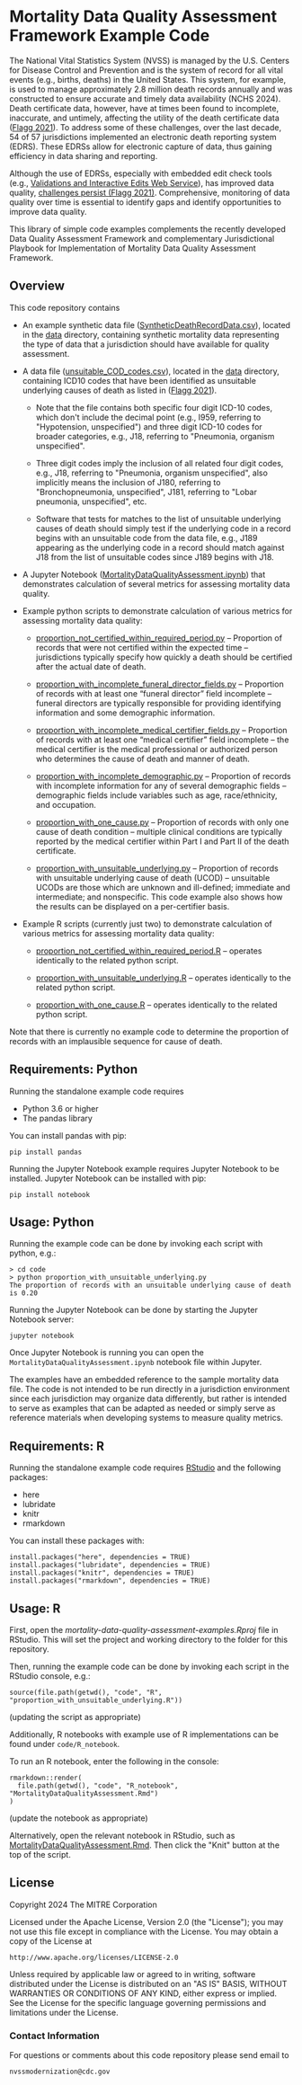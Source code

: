# Mortality Data Quality Assessment Framework Example Code

The National Vital Statistics System (NVSS) is managed by the U.S. Centers for Disease Control and
Prevention and is the system of record for all vital events (e.g., births, deaths) in the United
States. This system, for example, is used to manage approximately 2.8 million death records annually
and was constructed to ensure accurate and timely data availability (NCHS 2024). Death certificate
data, however, have at times been found to incomplete, inaccurate, and untimely, affecting the
utility of the death certificate data
([Flagg 2021](https://stacks.cdc.gov/view/cdc/100414)).
To address some of these challenges, over the
last decade, 54 of 57 jurisdictions implemented an electronic death reporting system (EDRS). These
EDRSs allow for electronic capture of data, thus gaining efficiency in data sharing and reporting.

Although the use of EDRSs, especially with embedded edit check tools (e.g.,
[Validations and Interactive Edits Web Service](https://www.cdc.gov/nchs/data/nvss/modernization/VIEWS-Technical-User-Info-508.pdf)),
has improved data quality,
[challenges persist (Flagg 2021)](https://stacks.cdc.gov/view/cdc/100414).
Comprehensive, monitoring of data quality over time is essential to identify gaps and identify
opportunities to improve data quality.

This library of simple code examples complements the recently developed Data Quality Assessment
Framework and complementary Jurisdictional Playbook for Implementation of Mortality Data Quality
Assessment Framework.

## Overview

This code repository contains

* An example synthetic data file ([SyntheticDeathRecordData.csv](data/SyntheticDeathRecordData.csv)), located in the [data](data) directory, containing synthetic mortality data representing the type of data that a jurisdiction should have available for quality assessment.

* A data file ([unsuitable_COD_codes.csv](data/unsuitable_COD_codes.csv)), located in the [data](data) directory, containing ICD10 codes that have been identified as unsuitable underlying causes of death as listed in ([Flagg 2021](https://stacks.cdc.gov/view/cdc/100414)).

    * Note that the file contains both specific four digit ICD-10 codes, which don't include the decimal point (e.g., I959, referring to "Hypotension, unspecified") and three digit ICD-10 codes for broader categories, e.g., J18, referring to "Pneumonia, organism unspecified".

    * Three digit codes imply the inclusion of all related four digit codes, e.g., J18, referring to "Pneumonia, organism unspecified", also implicitly means the inclusion of J180, referring to "Bronchopneumonia, unspecified", J181, referring to "Lobar pneumonia, unspecified", etc.

    * Software that tests for matches to the list of unsuitable underlying causes of death should simply test if the underlying code in a record begins with an unsuitable code from the data file, e.g., J189 appearing as the underlying code in a record should match against J18 from the list of unsuitable codes since J189 begins with J18.

* A Jupyter Notebook ([MortalityDataQualityAssessment.ipynb](code/jupyter/MortalityDataQualityAssessment.ipynb)) that demonstrates calculation of several metrics for assessing mortality data quality.

* Example python scripts to demonstrate calculation of various metrics for assessing mortality data quality:

  * [proportion_not_certified_within_required_period.py](code/python/proportion_not_certified_within_required_period.py) – Proportion of records that were not certified within the expected time – jurisdictions typically specify how quickly a death should be certified after the actual date of death.

  * [proportion_with_incomplete_funeral_director_fields.py](code/python/proportion_with_incomplete_funeral_director_fields.py) – Proportion of records with at least one “funeral director” field incomplete – funeral directors are typically responsible for providing identifying information and some demographic information.

  * [proportion_with_incomplete_medical_certifier_fields.py](code/python/proportion_with_incomplete_medical_certifier_fields.py) – Proportion of records with at least one “medical certifier” field incomplete – the medical certifier is the medical professional or authorized person who determines the cause of death and manner of death.

  * [proportion_with_incomplete_demographic.py](code/python/proportion_with_incomplete_demographic.py) – Proportion of records with incomplete information for any of several demographic fields – demographic fields include variables such as age, race/ethnicity, and occupation.

  * [proportion_with_one_cause.py](code/python/proportion_with_one_cause.py) – Proportion of records with only one cause of death condition – multiple clinical conditions are typically reported by the medical certifier within Part I and Part II of the death certificate.

  * [proportion_with_unsuitable_underlying.py](code/python/proportion_with_unsuitable_underlying.py) – Proportion of records with unsuitable underlying cause of death (UCOD) – unsuitable UCODs are those which are unknown and ill-defined; immediate and intermediate; and nonspecific. This code example also shows how the results can be displayed on a per-certifier basis.

* Example R scripts (currently just two) to demonstrate calculation of various metrics for assessing mortality data quality:

  * [proportion_not_certified_within_required_period.R](code/R/proportion_not_certified_within_required_period.R) – operates identically to the related python script.

  * [proportion_with_unsuitable_underlying.R](code/R/proportion_with_unsuitable_underlying.R) – operates identically to the related python script.

  * [proportion_with_one_cause.R](code/R/proportion_with_one_cause.R) – operates identically to the related python script.

Note that there is currently no example code to determine the proportion of records with an implausible sequence for cause of death.

## Requirements: Python

Running the standalone example code requires

* Python 3.6 or higher
* The pandas library

You can install pandas with pip:

```
pip install pandas
```

Running the Jupyter Notebook example requires Jupyter Notebook to be installed. Jupyter Notebook can be installed with pip:

```
pip install notebook
```

## Usage: Python

Running the example code can be done by invoking each script with python, e.g.:

```
> cd code
> python proportion_with_unsuitable_underlying.py   
The proportion of records with an unsuitable underlying cause of death is 0.20
```

Running the Jupyter Notebook can be done by starting the Jupyter Notebook server:

```
jupyter notebook
```

Once Jupyter Notebook is running you can open the `MortalityDataQualityAssessment.ipynb` notebook file within Jupyter.

The examples have an embedded reference to the sample mortality data file. The code is not intended to be run directly in a jurisdiction environment since each jurisdiction may organize data differently, but rather is intended to serve as examples that can be adapted as needed or simply serve as reference materials when developing systems to measure quality metrics.

## Requirements: R

Running the standalone example code requires [RStudio](https://posit.co/download/rstudio-desktop/) and the following packages:

* here
* lubridate
* knitr
* rmarkdown

You can install these packages with:

```{r}
install.packages("here", dependencies = TRUE)
install.packages("lubridate", dependencies = TRUE)
install.packages("knitr", dependencies = TRUE)
install.packages("rmarkdown", dependencies = TRUE)
```

## Usage: R

First, open the *mortality-data-quality-assessment-examples.Rproj* file in RStudio. This will set the project and working directory to the folder for this repository.

Then, running the example code can be done by invoking each script in the RStudio console, e.g.:

```{r}
source(file.path(getwd(), "code", "R", "proportion_with_unsuitable_underlying.R"))
```

(updating the script as appropriate)

Additionally, R notebooks with example use of R implementations can be found under `code/R_notebook`. 

To run an R notebook, enter the following in the console:
```{r}
rmarkdown::render(
  file.path(getwd(), "code", "R_notebook", "MortalityDataQualityAssessment.Rmd")
)
```
(update the notebook as appropriate)

Alternatively, open the relevant notebook in RStudio, such as [MortalityDataQualityAssessment.Rmd](code/R_notebook/MortalityDataQualityAssessment.Rmd). Then click the "Knit" button at the top of the script.

## License

Copyright 2024 The MITRE Corporation

Licensed under the Apache License, Version 2.0 (the "License"); you may not use this file except in compliance with the License. You may obtain a copy of the License at

```
http://www.apache.org/licenses/LICENSE-2.0
```

Unless required by applicable law or agreed to in writing, software distributed under the License is distributed on an "AS IS" BASIS, WITHOUT WARRANTIES OR CONDITIONS OF ANY KIND, either express or implied. See the License for the specific language governing permissions and limitations under the License.

### Contact Information

For questions or comments about this code repository please send email to

    nvssmodernization@cdc.gov
